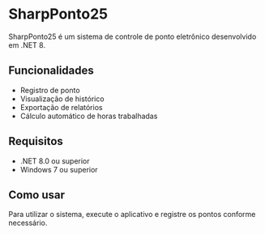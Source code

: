 ﻿# SharpPonto25

SharpPonto25 é um sistema de controle de ponto eletrônico desenvolvido em .NET 8.

## Funcionalidades

- Registro de ponto
- Visualização de histórico
- Exportação de relatórios
- Cálculo automático de horas trabalhadas

## Requisitos

- .NET 8.0 ou superior
- Windows 7 ou superior

## Como usar

Para utilizar o sistema, execute o aplicativo e registre os pontos conforme necessário.
